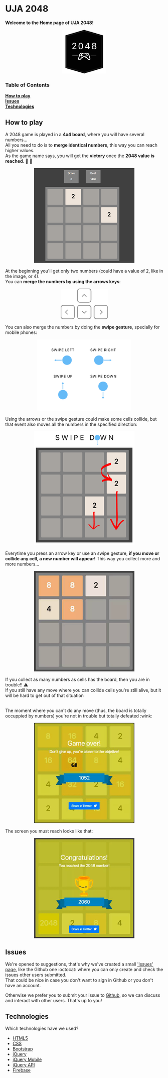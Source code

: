 # UJA 2048
**Welcome to the Home page of UJA 2048!**

<p align="center">
  <img src="assets/images/2048/logo.png" width="140px" alt="UJA-2048 icon">
</p>

### Table of Contents
**[How to play](#how-to-play)**<br>
**[Issues](#issues)**<br>
**[Technologies](#technologies)**<br>

## How to play
A 2048 game is played in a **4x4 board**, where you will have several numbers...<br>
All you need to do is to **merge identical numbers**, this way you can reach higher values.<br>
As the game name says, you will get the **victory** once the **2048 value is reached**. :tada: :tada:

<p align="center">
  <img src="assets/images/examples/board.png" width="320px" alt="board">
</p>

At the beginning you'll get only two numbers (could have a value of 2, like in the image, or 4).<br>
You can **merge the numbers by using the arrows keys**:

<p align="center">
  <img src="assets/images/body/arrowkeys.svg" width="150px" alt="arrows">
</p>

You can also merge the numbers by doing the **swipe gesture**, specially for mobile phones:

<p align="center">
  <img src="assets/images/examples/swipe.png" width="300px" alt="swipe gesture">
</p>

Using the arrows or the swipe gesture could make some cells collide, but that event also moves all the numbers in the specified direction:

<p align="center">
  <img src="assets/images/examples/swipeDownExample.png" width="320px" alt="swipe down example">
</p>

Everytime you press an arrow key or use an swipe gesture, **if you move or collide any cell, a new number will appear!** This way you collect more and more numbers...

<p align="center">
  <img src="assets/images/examples/newNumberExample.gif" width="320px" alt="new-number">
</p>

If you collect as many numbers as cells has the board, then you are in trouble!! :warning: <br>
If you still have any move where you can collide cells you're still alive, but it will be hard to get out of that situation

<br>
The moment where you can't do any move (thus, the board is totally occuppied by numbers) you're not in trouble but totally defeated :wink:

<p align="center">
  <img src="assets/images/examples/gameOverExample.gif" width="320px" alt="new-number">
</p>

The screen you must reach looks like that:

<p align="center">
  <img src="assets/images/examples/victoryExample.gif" width="320px" alt="new-number">
</p>


## Issues
We're opened to suggestions, that's why we've created a small ['Issues' page](https://uja2048.github.io/issues.html), like the Github one :octocat: where you can only create and check the issues other users submitted. <br>
That could be nice in case you don't want to sign in Github or you don't have an account. <br>

Otherwise we prefer you to submit your issue to [Github](https://github.com/UJA2048/UJA2048.github.io/issues), so we can discuss and interact with other users. That's up to you!

## Technologies
Which technologies have we used?
* [HTML5](https://www.w3schools.com/html/html5_intro.asp)
* [CSS](https://www.w3schools.com/css/default.asp)
* [Bootstrap](https://getbootstrap.com/)
* [jQuery](https://jquery.com/)
* [jQuery Mobile](http://jquerymobile.com/)
* [jQuery API](https://api.jquery.com/)
* [Firebase](https://firebase.google.com/?hl=es-419)
